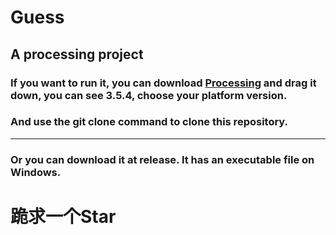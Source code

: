 # Guess
## A processing project
### If you want to run it, you can download <a href="https://processing.org/download">Processing</a> and drag it down, you can see 3.5.4, choose your platform version.
### And use the git clone command to clone this repository.

-------------------------------------------------------------------------

### Or you can download it at release. It has an executable file on Windows.
# 跪求一个Star
